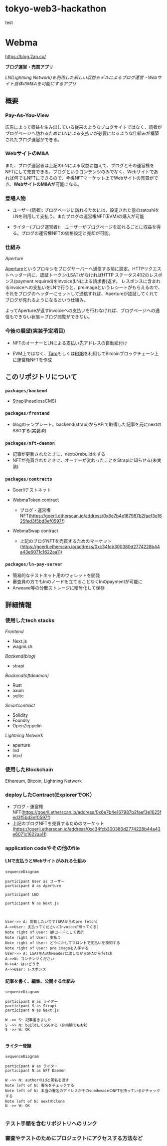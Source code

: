 # tokyo-web3-hackathon

test
# Webma

https://blog.2an.co/

**ブログ運営・売買アプリ**

*LN(Lightning Network)を利用した新しい収益モデルによるブログ運営・Webサイト自体のM&Aを可能にするアプリ*

## 概要

### **Pay-As-You-View**

広告によって収益を生み出している従来のようなブログサイトではなく、読者がブログページへ訪れるためにLNによる支払いが必要になるような仕組みが構築されたブログ運営ができる。

### **WebサイトのM&A**

また、ブログ運営者は上記のLNによる収益に加えて、ブログとその運営権をNFTにして売買できる。ブログというコンテンツのみでなく、Webサイトであれば何でもNFTにできるので、今後NFTマーケット上でWebサイトの売買ができ、**WebサイトのM&A**が可能になる。


### 登場人物

- ユーザー(読者): ブログページに訪れるためには、設定された量のsatoshiをLNを利用して支払う。またブログの運営権NFT(EVM)の購入が可能

- ライター(ブログ運営者):　ユーザーがブログページを訪れるごとに収益を得る。ブログの運営権NFTの価格設定と売却が可能。

### 仕組み

*Aperture*

<a href="https://docs.lightning.engineering/the-lightning-network/lsat/aperture">Aperture</a>というプロキシをブログサーバーへ通信する前に設定。HTTPリクエストヘッダー内に、認証トークン(<a hre="https://docs.lightning.engineering/the-lightning-network/lsat/lsat">LSAT</a>)がなければHTTP ステータス402のレスポンス(payment required)をinvoice(LNによる請求書)返す。
レスポンスに含まれるinvoiceへの支払いをLNで行うと、preimageというレシートがもらえるので、それをブログのヘッダーにセットして通信すれば、Apertureが認証してくれてブログが見れるようになるという仕組み。

よってApertureが返すinvoiceへの支払いを行わなければ、ブログページへの通信もできない状態＝ブログ閲覧ができない。


### 今後の展望(実装予定項目)


- NFTのオーナーとLNによる支払い先アドレスの自動紐付け

- EVM上ではなく、<a href="https://docs.lightning.engineering/the-lightning-network/taro">Taro</a>もしくは<a href="https://www.rgbfaq.com/what-is-rgb">RGB</a>を利用してBitcoinブロックチェーン上に運営権NFTを作成




## このリポジトリについて

### `packages/backend`
- <a href="https://strapi.io/">Strapi</a>(headlessCMS)

### `packages/frontend`
- blogのテンプレート。backend(strapi)からAPIで取得した記事を元にnextのSSGする(実装済)

### `packages/nft-daemon`
- 記事が更新されたときに、nextのrebuildをする
- NFTが売買されたときに、オーナーが変わったことをStrapiに知らせる(未実装)


### `packages/contracts`
- Goerliテストネット
- WebmaToken contract

    - ブログ・運営権NFT(https://goerli.etherscan.io/address/0x6e7b4e167987b2faef3e1625fed3f5bd3ef0597f)

- WebmaSwap contract

    - 上記のブログNFTを売買するためのマーケット(https://goerli.etherscan.io/address/0xc34fcb300380d2774228b44a43e6071c1622aa11)


### `packages/ln-pay-server`
- 簡易的なテストネット用のウォレットを開発
- 審査員の方でもlnのノードを立てることなくlnのpaymentが可能に
- Arweave等の分散ストレージに暗号化して保存

## 詳細情報

### 使用したtech stacks

*Frontend*

- Next.js
- wagmi.sh

*Backend(blog)*
- strapi

*Backend(nftdeamon)*
- Rust
- axum
- sqlite


*Smartcontract*
- Solidity
- Foundry
- OpenZeppelin

*Lightning Network*
- aperture
- lnd
- btcd

### 使用したBlockchain
Ethereum, Bitcoin, Lightning Network

### deployしたContract(ExplorerでOK）
- ブログ・運営権NFT(https://goerli.etherscan.io/address/0x6e7b4e167987b2faef3e1625fed3f5bd3ef0597f)
- 上記のブログNFTを売買するためのマーケット(https://goerli.etherscan.io/address/0xc34fcb300380d2774228b44a43e6071c1622aa11)


### application codeやその他のfile

#### LNで支払うとWebサイトがみれる仕組み
```mermaid
sequenceDiagram

participant User as ユーザー
participant A as Aperture

participant LND

participant N as Next.js



User->> A: 閲覧したいです(SPAからのpre fetch)
A->>User: 支払ってください(Invoiceが帰ってくる) 
Note right of User: QRコードにして表示
Note right of User: 支払う
Note right of User: どうにかしてフロントで支払いを検知する
Note right of User: pre imageを入手する
User->> A: LSATをAuthHeaderに渡しながらSPAからfetch
A->>N: コンテンツください
N->>A: はいどうぞ
A->>User: レスポンス

```

#### 記事を書く、編集、公開する仕組み
```mermaid
sequenceDiagram

participant W as ライター
participant S as Strapi
participant N as Next.js

W ->> S: 記事書きました
S ->> N: buildしてSSGする（非同期でもおk）
S ->> W: OK


```

#### ライター登録
```mermaid
sequenceDiagram

participant W as ライター
participant N as NFT Daemon

W ->> N: authorのidと署名を渡す
Note left of N: 署名をチェックする
Note left of N: 本当の署名のアドレスがそのsubdomainのNFTを持っているかチェックする
Note left of N: nextのclone
N ->> W: OK


```



### テスト手順を含むリポジトリへのリンク


### 審査やテストのためにプロジェクトにアクセスする方法など

